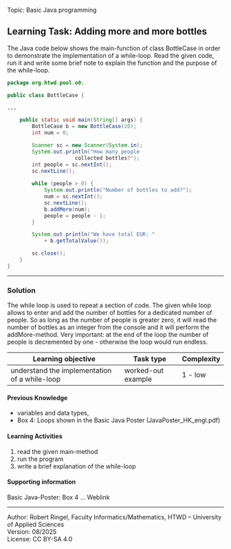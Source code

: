 Topic: Basic Java programming

## Learning Task: Adding more and more bottles 

The Java code below shows the main-function of class BottleCase in order to demonstrate the implementation of a while-loop. Read the given code, run it and write some brief note to explain the function and the purpose of the while-loop.

``` java
package org.htwd.pool.o0;

public class BottleCase {

...

    public static void main(String[] args) {
        BottleCase b = new BottleCase(20);
        int num = 0;

        Scanner sc = new Scanner(System.in);
        System.out.println("How many people 	
			          collected bottles?");
        int people = sc.nextInt();
        sc.nextLine();
        
        while (people > 0) {
            System.out.println("Number of bottles to add?"); 
            num = sc.nextInt();
            sc.nextLine();
            b.addMore(num);
            people = people - 1;
        }

        System.out.println("We have total EUR: " 
            + b.getTotalValue());

        sc.close();
    }
}
```

---------------------------------------

### Solution

The while loop is used to repeat a section of code. The given while loop allows to enter and add the number of bottles for a dedicated number of people. 
So as long as the number of people is greater zero, it will read the number of bottles as an integer from the console and it will perform the addMore-method. Very important: at the end of the loop the number of people is decremented by one - otherwise the loop would run endless.


| **Learning objective**                           | **Task type**   | **Complexity** |
| ------------------------------------------------ | --------------- | -------------- |
| understand the implementation of a while-loop | worked-out example | 1 - low        |  

#### Previous Knowledge

- variables and data types,  
- Box 4: Loops shown in the Basic Java Poster (JavaPoster_HK_engl.pdf)  

#### Learning Activities

1) read the given main-method
2) run the program
3) write a brief explanation of the while-loop 

#### Supporting information

Basic Java-Poster: Box 4 ... Weblink

---------------------------------------
Author: Robert Ringel, Faculty Informatics/Mathematics, HTWD – University of Applied Sciences  
Version: 08/2025            
License: CC BY-SA 4.0
